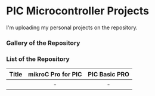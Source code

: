 # PIC Microcontroller Projects
I'm uploading my personal projects on the repository.

### Gallery of the Repository

### List of the Repository
|Title|mikroC Pro for PIC|PIC Basic PRO|
|:----|:----------------:|:-----------:|
|[]()|-|-|
